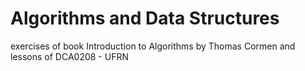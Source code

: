 # Algorithms and Data Structures
exercises of book Introduction to Algorithms by Thomas Cormen and lessons of DCA0208 - UFRN
